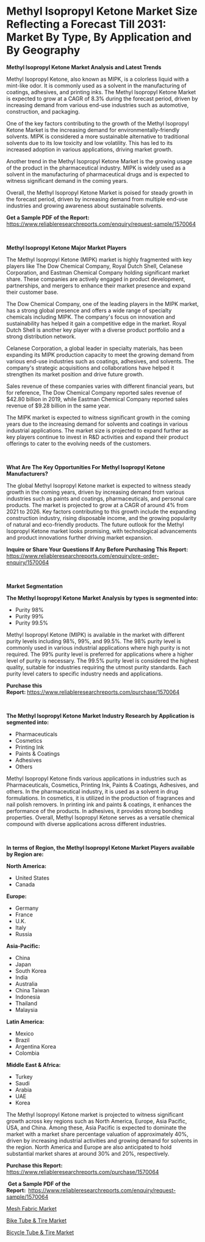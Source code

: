 <p><h1>Methyl Isopropyl Ketone Market Size Reflecting a Forecast Till 2031: Market By Type, By Application and By Geography</h1></p><p><strong>Methyl Isopropyl Ketone Market Analysis and Latest Trends</strong></p>
<p><p>Methyl Isopropyl Ketone, also known as MIPK, is a colorless liquid with a mint-like odor. It is commonly used as a solvent in the manufacturing of coatings, adhesives, and printing inks. The Methyl Isopropyl Ketone Market is expected to grow at a CAGR of 8.3% during the forecast period, driven by increasing demand from various end-use industries such as automotive, construction, and packaging.</p><p>One of the key factors contributing to the growth of the Methyl Isopropyl Ketone Market is the increasing demand for environmentally-friendly solvents. MIPK is considered a more sustainable alternative to traditional solvents due to its low toxicity and low volatility. This has led to its increased adoption in various applications, driving market growth.</p><p>Another trend in the Methyl Isopropyl Ketone Market is the growing usage of the product in the pharmaceutical industry. MIPK is widely used as a solvent in the manufacturing of pharmaceutical drugs and is expected to witness significant demand in the coming years.</p><p>Overall, the Methyl Isopropyl Ketone Market is poised for steady growth in the forecast period, driven by increasing demand from multiple end-use industries and growing awareness about sustainable solvents.</p></p>
<p><strong>Get a Sample PDF of the Report:&nbsp;</strong> <a href="https://www.reliableresearchreports.com/enquiry/request-sample/1570064">https://www.reliableresearchreports.com/enquiry/request-sample/1570064</a></p>
<p>&nbsp;</p>
<p><strong>Methyl Isopropyl Ketone Major Market Players</strong></p>
<p><p>The Methyl Isopropyl Ketone (MIPK) market is highly fragmented with key players like The Dow Chemical Company, Royal Dutch Shell, Celanese Corporation, and Eastman Chemical Company holding significant market share. These companies are actively engaged in product development, partnerships, and mergers to enhance their market presence and expand their customer base.</p><p>The Dow Chemical Company, one of the leading players in the MIPK market, has a strong global presence and offers a wide range of specialty chemicals including MIPK. The company's focus on innovation and sustainability has helped it gain a competitive edge in the market. Royal Dutch Shell is another key player with a diverse product portfolio and a strong distribution network.</p><p>Celanese Corporation, a global leader in specialty materials, has been expanding its MIPK production capacity to meet the growing demand from various end-use industries such as coatings, adhesives, and solvents. The company's strategic acquisitions and collaborations have helped it strengthen its market position and drive future growth.</p><p>Sales revenue of these companies varies with different financial years, but for reference, The Dow Chemical Company reported sales revenue of $42.80 billion in 2019, while Eastman Chemical Company reported sales revenue of $9.28 billion in the same year.</p><p>The MIPK market is expected to witness significant growth in the coming years due to the increasing demand for solvents and coatings in various industrial applications. The market size is projected to expand further as key players continue to invest in R&D activities and expand their product offerings to cater to the evolving needs of the customers.</p></p>
<p>&nbsp;</p>
<p><strong>What Are The Key Opportunities For Methyl Isopropyl Ketone Manufacturers?</strong></p>
<p><p>The global Methyl Isopropyl Ketone market is expected to witness steady growth in the coming years, driven by increasing demand from various industries such as paints and coatings, pharmaceuticals, and personal care products. The market is projected to grow at a CAGR of around 4% from 2021 to 2026. Key factors contributing to this growth include the expanding construction industry, rising disposable income, and the growing popularity of natural and eco-friendly products. The future outlook for the Methyl Isopropyl Ketone market looks promising, with technological advancements and product innovations further driving market expansion.</p></p>
<p><strong>Inquire or Share Your Questions If Any Before Purchasing This Report:</strong> <a href="https://www.reliableresearchreports.com/enquiry/pre-order-enquiry/1570064">https://www.reliableresearchreports.com/enquiry/pre-order-enquiry/1570064</a></p>
<p>&nbsp;</p>
<p><strong>Market Segmentation</strong></p>
<p><strong>The Methyl Isopropyl Ketone Market Analysis by types is segmented into:</strong></p>
<p><ul><li>Purity 98%</li><li>Purity 99%</li><li>Purity 99.5%</li></ul></p>
<p><p>Methyl Isopropyl Ketone (MIPK) is available in the market with different purity levels including 98%, 99%, and 99.5%. The 98% purity level is commonly used in various industrial applications where high purity is not required. The 99% purity level is preferred for applications where a higher level of purity is necessary. The 99.5% purity level is considered the highest quality, suitable for industries requiring the utmost purity standards. Each purity level caters to specific industry needs and applications.</p></p>
<p><strong>Purchase this Report:&nbsp;</strong><a href="https://www.reliableresearchreports.com/purchase/1570064">https://www.reliableresearchreports.com/purchase/1570064</a></p>
<p>&nbsp;</p>
<p><strong>The Methyl Isopropyl Ketone Market Industry Research by Application is segmented into:</strong></p>
<p><ul><li>Pharmaceuticals</li><li>Cosmetics</li><li>Printing Ink</li><li>Paints & Coatings</li><li>Adhesives</li><li>Others</li></ul></p>
<p><p>Methyl Isopropyl Ketone finds various applications in industries such as Pharmaceuticals, Cosmetics, Printing Ink, Paints & Coatings, Adhesives, and others. In the pharmaceutical industry, it is used as a solvent in drug formulations. In cosmetics, it is utilized in the production of fragrances and nail polish removers. In printing ink and paints & coatings, it enhances the performance of the products. In adhesives, it provides strong bonding properties. Overall, Methyl Isopropyl Ketone serves as a versatile chemical compound with diverse applications across different industries.</p></p>
<p>&nbsp;</p>
<p><strong>In terms of Region, the Methyl Isopropyl Ketone Market Players available by Region are:</strong></p>
<p>
    <p> <strong> North America: </strong>
        <ul>
            <li>United States</li>
            <li>Canada</li>
        </ul>
        </p> 
    <p> <strong> Europe: </strong>
        <ul>
            <li>Germany</li>
            <li>France</li>
            <li>U.K.</li>
            <li>Italy</li>
            <li>Russia</li>
        </ul>
        </p> 
    <p> <strong> Asia-Pacific: </strong>
        <ul>
            <li>China</li>
            <li>Japan</li>
            <li>South Korea</li>
            <li>India</li>
            <li>Australia</li>
            <li>China Taiwan</li>
            <li>Indonesia</li>
            <li>Thailand</li>
            <li>Malaysia</li>
        </ul>
        </p> 
    <p> <strong> Latin America: </strong>
        <ul>
            <li>Mexico</li>
            <li>Brazil</li>
            <li>Argentina Korea</li>
            <li>Colombia</li>
        </ul>
        </p> 
    <p> <strong> Middle East & Africa: </strong>
        <ul>
            <li>Turkey</li>
            <li>Saudi</li>
            <li>Arabia</li>
            <li>UAE</li>
            <li>Korea</li>
        </ul>
    </p>
    </p>
<p><p>The Methyl Isopropyl Ketone market is projected to witness significant growth across key regions such as North America, Europe, Asia Pacific, USA, and China. Among these, Asia Pacific is expected to dominate the market with a market share percentage valuation of approximately 40%, driven by increasing industrial activities and growing demand for solvents in the region. North America and Europe are also anticipated to hold substantial market shares at around 30% and 20%, respectively.</p></p>
<p><strong>Purchase this Report: </strong><a href="https://www.reliableresearchreports.com/purchase/1570064">https://www.reliableresearchreports.com/purchase/1570064</a></p>
<p>&nbsp;<strong>Get a Sample PDF of the Report:&nbsp;&nbsp;</strong><a href="https://www.reliableresearchreports.com/enquiry/request-sample/1570064">https://www.reliableresearchreports.com/enquiry/request-sample/1570064</a></p>
<p><strong></strong></p>
<p><p><a href="https://github.com/ruddyyedelwadw/Market-Research-Report-List-1/blob/main/mesh-fabric-market.md">Mesh Fabric Market</a></p><p><a href="https://view.publitas.com/reportprime-1/bike-tube-tire-market-size-evaluating-its-market-trends-growth-and-projections-2023-2030/">Bike Tube & Tire Market</a></p><p><a href="https://view.publitas.com/reportprime-1/bicycle-tube-tire-market-challenges-opportunities-and-growth-drivers-and-major-market-players-forecasted-for-period-from-2023-2030/">Bicycle Tube & Tire Market</a></p></p>